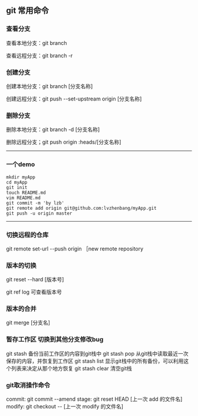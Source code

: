 ## git 常用命令

### 查看分支

查看本地分支：git branch 

查看远程分支：git branch -r

### 创建分支

创建本地分支：git branch [分支名称]

创建远程分支：git push --set-upstream origin [分支名称]

### 删除分支

删除本地分支：git branch -d [分支名称]

删除远程分支；git push origin :heads/[分支名称]


************************************************************

### 一个demo

```
mkdir myApp
cd myApp
git init
touch README.md
vim README.md
git commit -m 'by lzb'
git remote add origin git@github.com:lvzhenbang/myApp.git
git push -u origin master

```

***********************************************************
### 切换远程的仓库

git remote set-url --push origin ［new remote repository


### 版本的切换

git reset --hard [版本号]

git ref log 可查看版本号

### 版本的合并

git merge [分支名]

### 暂存工作区 切换到其他分支修改bug

git stash 备份当前工作区的内容到git栈中
git stash pop 从git栈中读取最近一次保存的内容，并恢复到工作区
git stash list 显示git栈中的所有备份，可以利用这个列表来决定从那个地方恢复
git stash clear 清空git栈

### git取消操作命令
commit: git commit --amend
stage: git reset HEAD [上一次 add 的文件名]
modify: git checkout -- [上一次 modify 的文件名]

